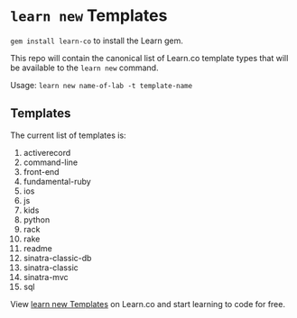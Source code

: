 # `learn new` Templates

`gem install learn-co` to install the Learn gem.

This repo will contain the canonical list of Learn.co template types
that will be available to the `learn new` command.

Usage: `learn new name-of-lab -t template-name`

## Templates

The current list of templates is:

1. activerecord
2. command-line
3. front-end
4. fundamental-ruby
5. ios
6. js
7. kids
8. python
9. rack
10. rake
11. readme
12. sinatra-classic-db
13. sinatra-classic
14. sinatra-mvc
15. sql

<p data-visibility='hidden'>View <a href='https://learn.co/lessons/learn-generate-templates' title='learn new Templates'>learn new Templates</a> on Learn.co and start learning to code for free.</p>
